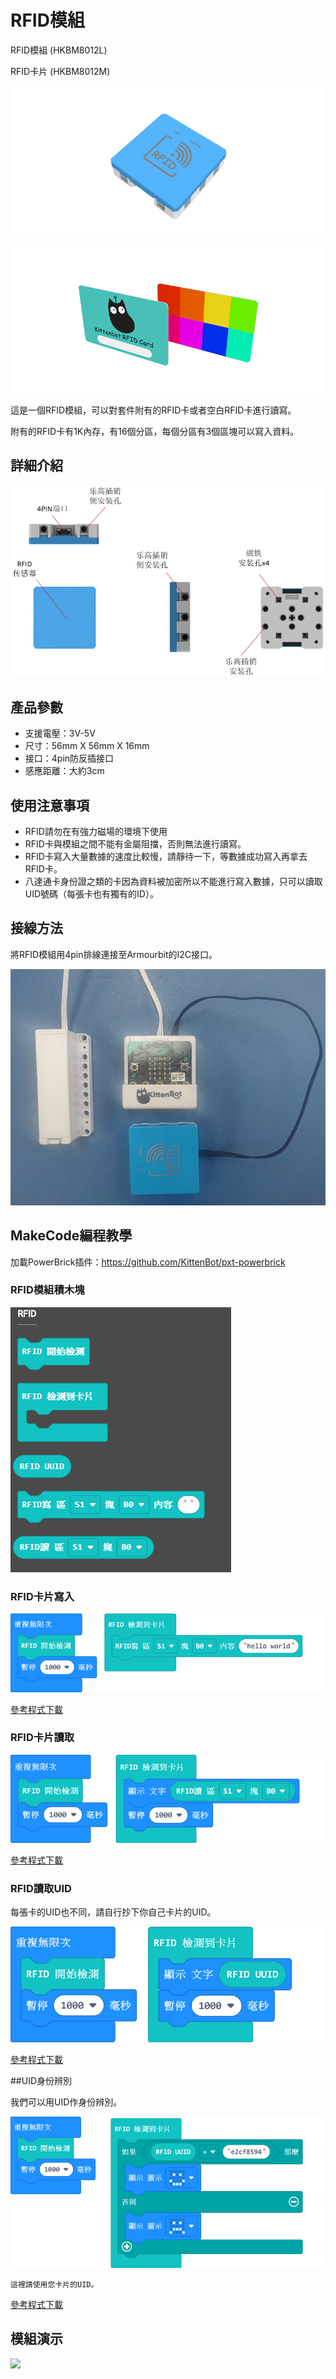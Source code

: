 # RFID模組

RFID模組 (HKBM8012L)

RFID卡片 (HKBM8012M)

![](./images/10_04.png)

![](./images/10_05.png)

這是一個RFID模組，可以對套件附有的RFID卡或者空白RFID卡進行讀寫。

附有的RFID卡有1K內存，有16個分區，每個分區有3個區塊可以寫入資料。



## 詳細介紹

![](./images/10_03.png)

## 產品參數

- 支援電壓：3V-5V
- 尺寸：56mm X 56mm X 16mm
- 接口：4pin防反插接口
- 感應距離：大約3cm

## 使用注意事項

- RFID請勿在有強力磁場的環境下使用
- RFID卡與模組之間不能有金屬阻擋，否則無法進行讀寫。
- RFID卡寫入大量數據的速度比較慢，請靜待一下，等數據成功寫入再拿去RFID卡。
- 八達通卡身份證之類的卡因為資料被加密所以不能進行寫入數據，只可以讀取UID號碼（每張卡也有獨有的ID）。

## 接線方法

將RFID模組用4pin排線連接至Armourbit的I2C接口。

![](./images/rfidCon.jpg)

## MakeCode編程教學

加載PowerBrick插件：https://github.com/KittenBot/pxt-powerbrick

### RFID模組積木塊

![](./images/rfidblocks.png)

### RFID卡片寫入

![](./images/rfidwrite.png)

[參考程式下載](www.google.com)

### RFID卡片讀取

![](./images/rfidread.png)

[參考程式下載](www.google.com)

### RFID讀取UID

每張卡的UID也不同，請自行抄下你自己卡片的UID。

![](./images/uidread.png)

[參考程式下載](www.google.com)

##UID身份辨別

我們可以用UID作身份辨別。

![](./images/uididentify.png)

    這裡請使用您卡片的UID。

[參考程式下載](www.google.com)

## 模組演示

![](./images/IMG_2583.GIF)

